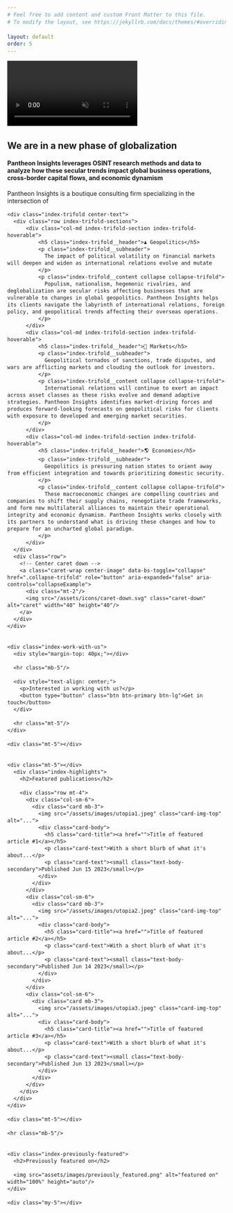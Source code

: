 ```yaml
---
# Feel free to add content and custom Front Matter to this file.
# To modify the layout, see https://jekyllrb.com/docs/themes/#overriding-theme-defaults

layout: default
order: 5
---
```



<!-- Video will autoplay in the background -->
<video autoplay muted loop playsinline preload="auto">
  <source src="/assets/videos/stock_nexus.mp4" type="video/mp4">
</video>


<div class="container">  
  <div style="backdrop-filter: blur(0px);">
    <h2 class="index-top-tag">We are in a new phase of globalization</h2>
    <h4 class="index-top-subtitle">Pantheon Insights leverages OSINT research methods and data to analyze how these secular trends impact global business operations, cross-border capital flows, and economic dynamism</h4>
    <div class="mt-4"></div>
    <div class="index-pre-trifold">
      <p>Pantheon Insights is a boutique consulting firm specializing in the intersection of</p>
    </div>
    <div class="mt-4"></div>
  </div>

  <div class="index-body">

    <div class="index-trifold center-text">
      <div class="row index-trifold-sections">
          <div class="col-md index-trifold-section index-trifold-hoverable">
              <h5 class="index-trifold__header">♟️ Geopolitics</h5>
              <p class="index-trifold__subheader">
                The impact of political volatility on financial markets will deepen and widen as international relations evolve and mutate
              </p>
              <p class="index-trifold__content collapse collapse-trifold">
                Populism, nationalism, hegemonic rivalries, and deglobalization are secular risks affecting businesses that are vulnerable to changes in global geopolitics. Pantheon Insights helps its clients navigate the labyrinth of international relations, foreign policy, and geopolitical trends affecting their overseas operations.
              </p>
          </div>
          <div class="col-md index-trifold-section index-trifold-hoverable">
              <h5 class="index-trifold__header">🏦 Markets</h5>
              <p class="index-trifold__subheader">
                Geopolitical tornados of sanctions, trade disputes, and wars are afflicting markets and clouding the outlook for investors. 
              </p>
              <p class="index-trifold__content collapse collapse-trifold">
                International relations will continue to exert an impact across asset classes as these risks evolve and demand adaptive strategies. Pantheon Insights identifies market-driving forces and produces forward-looking forecasts on geopolitical risks for clients with exposure to developed and emerging market securities.
              </p>
          </div>
          <div class="col-md index-trifold-section index-trifold-hoverable">
              <h5 class="index-trifold__header">🌎 Economies</h5>
              <p class="index-trifold__subheader">
                Geopolitics is pressuring nation states to orient away from efficient integration and towards prioritizing domestic security.
              </p>
              <p class="index-trifold__content collapse collapse-trifold">
                These macroeconomic changes are compelling countries and companies to shift their supply chains, renegotiate trade frameworks, and form new multilateral alliances to maintain their operational integrity and economic dynamism. Pantheon Insights works closely with its partners to understand what is driving these changes and how to prepare for an uncharted global paradigm. 
              </p>
          </div>
      </div>
      <div class="row">
        <!-- Center caret down -->
        <a class="caret-wrap center-image" data-bs-toggle="collapse" href=".collapse-trifold" role="button" aria-expanded="false" aria-controls="collapseExample">
          <div class="mt-2"/>
          <img src="/assets/icons/caret-down.svg" class="caret-down" alt="caret" width="40" height="40"/>
        </a>
      </div>
    </div>


    <div class="index-work-with-us">
      <div style="margin-top: 40px;"></div>

      <hr class="mb-5"/>

      <div style="text-align: center;">
        <p>Interested in working with us?</p>
        <button type="button" class="btn btn-primary btn-lg">Get in touch</button>
      </div>

      <hr class="mt-5"/>
    </div>

    <div class="mt-5"></div>


    <div class="mt-5"></div>
      <div class="index-highlights">
        <h2>Featured publications</h2>

        <div class="row mt-4">
          <div class="col-sm-6">        
            <div class="card mb-3">
              <img src="/assets/images/utopia1.jpeg" class="card-img-top" alt="...">
              <div class="card-body">
                <h5 class="card-title"><a href="">Title of featured article #1</a></h5>
                <p class="card-text">With a short blurb of what it's about...</p>
                <p class="card-text"><small class="text-body-secondary">Published Jun 15 2023</small></p>
              </div>
            </div>
          </div>
          <div class="col-sm-6">        
            <div class="card mb-3">
              <img src="/assets/images/utopia2.jpeg" class="card-img-top" alt="...">
              <div class="card-body">
                <h5 class="card-title"><a href="">Title of featured article #2</a></h5>
                <p class="card-text">With a short blurb of what it's about...</p>
                <p class="card-text"><small class="text-body-secondary">Published Jun 14 2023</small></p>
              </div>
            </div>
          </div>
          <div class="col-sm-6">        
            <div class="card mb-3">
              <img src="/assets/images/utopia3.jpeg" class="card-img-top" alt="...">
              <div class="card-body">
                <h5 class="card-title"><a href="">Title of featured article #3</a></h5>
                <p class="card-text">With a short blurb of what it's about...</p>
                <p class="card-text"><small class="text-body-secondary">Published Jun 13 2023</small></p>
              </div>
            </div>
          </div>
        </div>
      </div>
    </div>

    <div class="mt-5"></div>

    <hr class="mb-5"/>


    <div class="index-previously-featured">
      <h2>Previously featured on</h2>

      <img src="assets/images/previously_featured.png" alt="featured on" width="100%" height="auto"/>
    </div>

    <div class="my-5"></div>

  </div>
</div>
